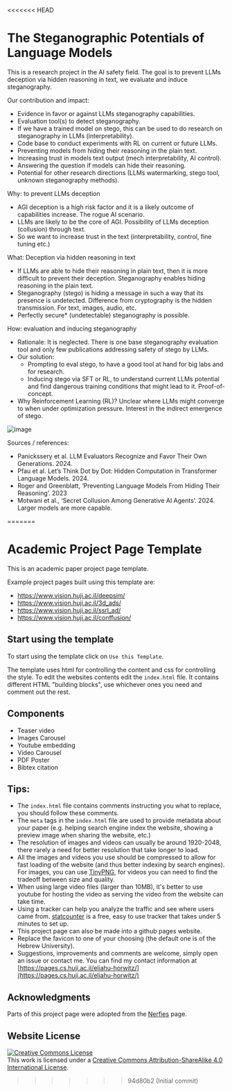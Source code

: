 <<<<<<< HEAD
# The Steganographic Potentials of Language Models

This is a research project in the AI safety field. The goal is to prevent LLMs deception via hidden reasoning in text, we evaluate and induce steganography.

Our contribution and impact:

- Evidence in favor or against LLMs steganography capabilities.
- Evaluation tool(s) to detect steganography.
- If we have a trained model on stego, this can be used to do research on steganography in LLMs (interpretability).
- Code base to conduct experiments with RL on current or future LLMs.
- Preventing models from hiding their reasoning in the plain text.
- Increasing trust in models text output (mech interpretability, AI control).
- Answering the question if models can hide their reasoning.
- Potential for other research directions (LLMs watermarking, stego tool, unknown steganography methods).


Why: to prevent LLMs deception

- AGI deception is a high risk factor and it is a likely outcome of capabilities increase. The rogue AI scenario.
- LLMs are likely to be the core of AGI.  Possibility of LLMs deception (collusion) through text.
- So we want to increase trust in the text (interpretability, control, fine tuning etc.) 

What: Deception via hidden reasoning in text

- If LLMs are able to hide their reasoning in plain text, then it is more difficult to prevent  their deception. Steganography enables hiding reasoning in the plain text.
- Steganography (stego) is hiding a message in such a way that its presence is undetected. Difference from cryptography is the hidden transmission. For text, images, audio, etc.
- Perfectly secure* (undetectable) steganography is possible.

How: evaluation and inducing steganography

- Rationale: It is neglected. There is one base steganography evaluation tool and only few publications addressing safety of stego by LLMs.
- Our solution: 
  - Prompting to eval stego, to have a good tool at hand for big labs and for research.
  - Inducing stego via SFT or RL, to understand current LLMs potential and find dangerous training conditions that might lead to it. Proof-of-concept.
- Why Reinforcement Learning (RL)? Unclear where LLMs might converge to when under optimization pressure. Interest in the indirect emergence of stego.

![image](https://github.com/user-attachments/assets/82013860-11df-4ee5-a8a5-c09e39973ca6)

Sources / references:

- Panickssery et al. LLM Evaluators Recognize and Favor Their Own Generations. 2024.
- Pfau et al. Let’s Think Dot by Dot: Hidden Computation in Transformer Language Models. 2024.
- Roger and Greenblatt, ‘Preventing Language Models From Hiding Their Reasoning’. 2023
- Motwani et al., ‘Secret Collusion Among Generative AI Agents’. 2024. Larger models are more capable.

=======
# Academic Project Page Template
This is an academic paper project page template.


Example project pages built using this template are:
- https://www.vision.huji.ac.il/deepsim/
- https://www.vision.huji.ac.il/3d_ads/
- https://www.vision.huji.ac.il/ssrl_ad/
- https://www.vision.huji.ac.il/conffusion/


## Start using the template
To start using the template click on `Use this Template`.

The template uses html for controlling the content and css for controlling the style. 
To edit the websites contents edit the `index.html` file. It contains different HTML "building blocks", use whichever ones you need and comment out the rest.  

## Components
- Teaser video
- Images Carousel
- Youtube embedding
- Video Carousel
- PDF Poster
- Bibtex citation

## Tips:
- The `index.html` file contains comments instructing you what to replace, you should follow these comments.
- The `meta` tags in the `index.html` file are used to provide metadata about your paper 
(e.g. helping search engine index the website, showing a preview image when sharing the website, etc.)
- The resolution of images and videos can usually be around 1920-2048, there rarely a need for better resolution that take longer to load. 
- All the images and videos you use should be compressed to allow for fast loading of the website (and thus better indexing by search engines). For images, you can use [TinyPNG](https://tinypng.com), for videos you can need to find the tradeoff between size and quality.
- When using large video files (larger than 10MB), it's better to use youtube for hosting the video as serving the video from the website can take time.
- Using a tracker can help you analyze the traffic and see where users came from. [statcounter](https://statcounter.com) is a free, easy to use tracker that takes under 5 minutes to set up. 
- This project page can also be made into a github pages website.
- Replace the favicon to one of your choosing (the default one is of the Hebrew University). 
- Suggestions, improvements and comments are welcome, simply open an issue or contact me. You can find my contact information at [https://pages.cs.huji.ac.il/eliahu-horwitz/](https://pages.cs.huji.ac.il/eliahu-horwitz/)

## Acknowledgments
Parts of this project page were adopted from the [Nerfies](https://nerfies.github.io/) page.

## Website License
<a rel="license" href="http://creativecommons.org/licenses/by-sa/4.0/"><img alt="Creative Commons License" style="border-width:0" src="https://i.creativecommons.org/l/by-sa/4.0/88x31.png" /></a><br />This work is licensed under a <a rel="license" href="http://creativecommons.org/licenses/by-sa/4.0/">Creative Commons Attribution-ShareAlike 4.0 International License</a>.
>>>>>>> 94d80b2 (Initial commit)
